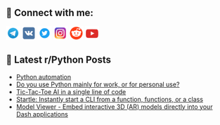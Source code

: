 ## 🔎 Connect with me:
[<img src="https://github.com/bullbesh/bullbesh/blob/main/images/Telegram.png" width="32" height="32" />](https://t.me/bullbesh)
[<img src="https://github.com/bullbesh/bullbesh/blob/main/images/VK.png" width="32" height="32" />](https://vk.com/bullbesh)
[<img src="https://github.com/bullbesh/bullbesh/blob/main/images/Twitter.png" width="32" height="32" />](https://twitter.com/bullbesh1)
[<img src="https://github.com/bullbesh/bullbesh/blob/main/images/Instagram.png" width="32" height="32" />](https://www.instagram.com/bullbesh)
[<img src="https://github.com/bullbesh/bullbesh/blob/main/images/Reddit.png" width="32" height="32" />](https://www.reddit.com/user/bullbesh)
[<img src="https://github.com/bullbesh/bullbesh/blob/main/images/YouTube.png" width="32" height="32" />](https://www.youtube.com/channel/UCtfjRs6uzgq5mfm8S06WTcg)

## 📕 Latest r/Python Posts
<!-- BLOG-POST-LIST:START -->
- [Python automation](https://www.reddit.com/r/Python/comments/1k2qo39/python_automation/)
- [Do you use Python mainly for work, or for personal use?](https://www.reddit.com/r/Python/comments/1k2pc6m/do_you_use_python_mainly_for_work_or_for_personal/)
- [Tic-Tac-Toe AI in a single line of code](https://www.reddit.com/r/Python/comments/1k2noev/tictactoe_ai_in_a_single_line_of_code/)
- [Startle: Instantly start a CLI from a function, functions, or a class](https://www.reddit.com/r/Python/comments/1k2kxgv/startle_instantly_start_a_cli_from_a_function/)
- [Model Viewer - Embed interactive 3D &lpar;AR&rpar; models directly into your Dash applications](https://www.reddit.com/r/Python/comments/1k2jdyd/model_viewer_embed_interactive_3d_ar_models/)
<!-- BLOG-POST-LIST:END -->
